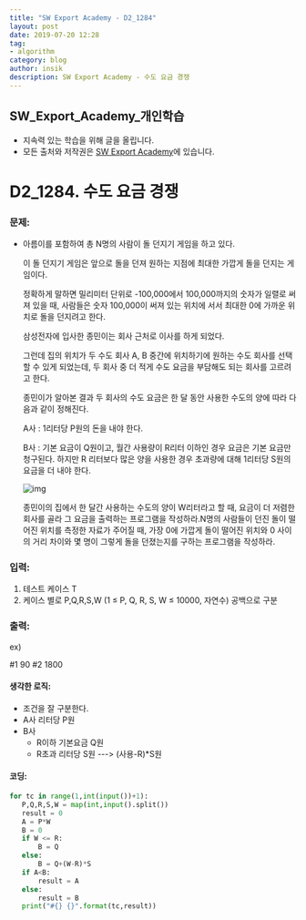 ```yaml
---
title: "SW Export Academy - D2_1284"
layout: post
date: 2019-07-20 12:28
tag:
- algorithm
category: blog
author: insik
description: SW Export Academy - 수도 요금 경쟁
---
```


## SW_Export_Academy_개인학습

- 지속력 있는 학습을 위해 글을 올립니다.
- 모든 출처와 저작권은 [SW Export Academy][출처]에 있습니다.



# D2_1284. 수도 요금 경쟁

### 문제:

- 아름이를 포함하여 총 N명의 사람이 돌 던지기 게임을 하고 있다.

  이 돌 던지기 게임은 앞으로 돌을 던져 원하는 지점에 최대한 가깝게 돌을 던지는 게임이다.

  정확하게 말하면 밀리미터 단위로 -100,000에서 100,000까지의 숫자가 일렬로 써져 있을 때, 사람들은 숫자 100,000이 써져 있는 위치에 서서 최대한 0에 가까운 위치로 돌을 던지려고 한다.

  삼성전자에 입사한 종민이는 회사 근처로 이사를 하게 되었다.

  그런데 집의 위치가 두 수도 회사 A, B 중간에 위치하기에 원하는 수도 회사를 선택할 수 있게 되었는데, 두 회사 중 더 적게 수도 요금을 부담해도 되는 회사를 고르려고 한다.

  종민이가 알아본 결과 두 회사의 수도 요금은 한 달 동안 사용한 수도의 양에 따라 다음과 같이 정해진다.

  A사 : 1리터당 P원의 돈을 내야 한다.

  B사 : 기본 요금이 Q원이고, 월간 사용량이 R리터 이하인 경우 요금은 기본 요금만 청구된다. 하지만 R 리터보다 많은 양을 사용한 경우 초과량에 대해 1리터당 S원의 요금을 더 내야 한다.

  ![img](https://www.swexpertacademy.com/main/common/fileDownload.do?downloadType=CKEditorImages&fileId=AV2cT1EqARsBBASw)

  종민이의 집에서 한 달간 사용하는 수도의 양이 W리터라고 할 때, 요금이 더 저렴한 회사를 골라 그 요금을 출력하는 프로그램을 작성하라.N명의 사람들이 던진 돌이 떨어진 위치를 측정한 자료가 주어질 때, 가장 0에 가깝게 돌이 떨어진 위치와 0 사이의 거리 차이와 몇 명이 그렇게 돌을 던졌는지를 구하는 프로그램을 작성하라.  

### 입력:

1. 테스트 케이스 T
2. 케이스 별로 P,Q,R,S,W   (1 ≤ P, Q, R, S, W ≤ 10000, 자연수) 공백으로 구분

### 출력:

ex)

#1 90
#2 1800



#### 생각한 로직:

- 조건을 잘 구분한다.
- A사 리터당 P원
- B사
  - R이하 기본요금             Q원
  - R초과 리터당 S원   ---> (사용-R)*S원



#### 코딩:

```python
for tc in range(1,int(input())+1):
   P,Q,R,S,W = map(int,input().split())
   result = 0
   A = P*W
   B = 0
   if W <= R:
       B = Q
   else:
       B = Q+(W-R)*S
   if A<B:
       result = A
   else:
       result = B
   print("#{} {}".format(tc,result))

```



[출처]: https://www.swexpertacademy.com/